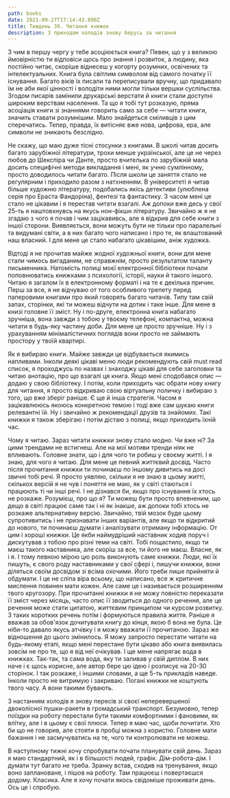 ```yaml
---
path: books
date: 2021-09-27T17:14:43.890Z
title: Тиждень 39. Читання книжок
description: З приходом холодів знову берусь за читання
---
```

З чим в першу чергу у тебе асоціюється книга? Певен, що у з великою ймовірністю ти відповіси щось про знання і розвиток, а людину, яка постійно читає, скоріше віднесеш у когорту розумних, освічених та інтелектуальних. Книга була світлим символом від самого початку її існування. Багато віків їх писали та переписували вручну, що придавало їм не аби якої цінності і володіти ними могли тільки вершки суспільства. Згодом писарів замінили друкарські верстати й книги стали доступні широким верствам населення. Та що я тобі тут розказую, пряма асоціація книги зі знаннями говорить само за себе — читати книги, значить ставати розумнішим. Мало знайдеться сміливців з цим сперечатись. Тепер, правда, їх витісняє вже нова, цифрова, ера, але символи не зникають безслідно.

Не скажу, що маю дуже тісні стосунки з книгами. В школі читав досить багато зарубіжної літератури, трохи менше української, але це не через любов до Шекспіра чи Данте, просто вчителька по зарубіжній мала досить специфічні методи викладання і мені, як учню сумлінному, просто доводилось читати багато. Після школи це заняття стало не регулярним і приходило разом з натхненням. В університеті я читав більше художню літературу, подобались якісь детективи (улюблена серія про Ераста Фандоріна), фентезі та фантастику. З часом мені це стало не цікавим і я перестав читати взагалі. Аж допоки вже десь у свої 25-ть я наштовхнувсь на якусь нон-фікшн літературу. Звичайно ж я не згадаю з чого я почав і чим зацікавивсь, але я відкрив для себе книги з іншої сторони. Виявляється, вони можуть бути не тільки про паралельні та видумані світи, а в них багато чого написано і про те, як влаштований наш власний. І для мене це стало набагато цікавішим, аніж художка.

Відтоді я не прочитав майже жодної художньої книги, вони для мене стали чимось вигаданим, не справжнім, просто результатом таланту письменника. Натомість полиці моєї електронної бібліотеки почали поповнюватись книжками з психології, історії, науки й такого іншого. Читаю я загалом їх в електронному форматі і на те є декілька причин. Перш за все, я не відчуваю от того особливого трепету перед паперовими книгами про який говорять багато читачів. Типу там свій запах, сторінки, які ти можеш відчути на дотик і таке інше. Для мене в книзі головне її зміст. Ну і по-друге, електронна книга набагато зручніша, вона завжди з тобою у твоєму телефоні, компактна, можна читати в будь-яку частину доби. Для мене це просто зручніше. Ну і з урахуванням мінімалістичних поглядів вони просто не займають простору у твоїй квартирі.

Як я вибираю книги. Майже завжди це відбувається якимись напливами. Інколи деякі цікаві меню люди рекомендують свій must read список, я проходжусь по назвах і знаходжу цікаві для себе заголовки та читаю анотацію, про що взагалі ця книга. Якщо мені сподобався опис — додаю у свою бібліотеку. І потім, коли приходить час обрати нову книгу для читання, я просто відкриваю свою віртуальну поличку і вибираю з того, що вже зберіг раніше. Є ще й інша стратегія. Часом я зацікавлююсь якоюсь конкретною темою і тоді вже сам шукаю книги релевантні їй. Ну і звичайно ж рекомендації друзів та знайомих. Такі книжки я також зберігаю і потім дістаю з полиці, якщо приходить їхній час.

Чому я читаю. Зараз читати книжки знову стало модно. Чи вже ні? За цими трендами не встигнеш. Але на мої мотиви тренди ніяк не впливають. Головне знати, що і для чого ти робиш у своєму житті. І я знаю, для чого я читаю. Для мене це певний життєвий досвід. Часто після прочитання книжки ти починаєш по іншому дивитись на досі звичні тобі речі. Я просто уявляю, скільки я не знаю в цьому житті, скількох версій я не чув і поняття не маю, як у світі стаються і працюють ті чи інші речі. І не дізнався би, якщо про існування їх хтось не розкаже. Розумієш, про що я? Ти можеш бути просто впевненим, що дещо в світі працює саме так і ні як інакше, аж допоки тобі хтось не розкаже альтернативну версію. Звичайно, твій мозок буде цьому супротивитись і не признавати інших варіантів, але якщо ти відкритий до нового, ти починаєш думати і аналізувати отриману інформацію. От цим і хороші книжки. Це якби наймудріший наставник ходив поруч і дискутував з тобою про різні теми на світі. Тобі пощастило, якщо ти маєш такого наставника, але скоріш за все, ти його не маєш. Власне, як і я. І тому певною мірою цю роль виконують саме книжки. Люди, які їх пишуть, є свого роду наставниками у свої сфері і, пишучи книжки, вони діляться своїм досвідом зі всіма охочими. Його треби лише прийняти й обдумати. І це не сліпа віра всьому, що написано, все ж критичне мислення повинен мати кожен. Але саме це і називається розширенням твого кругозору. При прочитанні книжки я не можу повністю переказати її зміст через місяць, часто опис її зводиться до одного речення, але це речення може стати цитатою, життєвим принципом чи курсом розвитку. З таких коротких речень потім і формуються правила життя. Раніше я вважав за обов'язок дочитувати книгу до кінця, якою б вона не була. Це ніби-то давало якусь атчівку і я можу вважати її прочитаною. Зараз же відношення до цього змінилось. Я можу запросто перестати читати на будь-якому етапі, якщо мені перестане бути цікаво або книга виявилась зовсім не про те, що я від неї очікував. І ще мене напрягає вода в книжках. Так-так, та сама вода, яку ти заливав у свій диплом. В них наче і є щось корисне, але автор бере цю ідею і розписує на 20-30 сторінок. І так розкаже, і іншими словами, а ще 5-ть прикладів наведе. Інколи просто не витримую і закриваю. Погані книжки не коштують твого часу. А вони такими бувають.

З настанням холодів я знову пересів зі своєї неперевершеної двоколісної пушки-ракети в громадський транспорт. Безумовно, тепер поїздки на роботу перестали бути такими комфортними і фановими, як влітку, але і в цьому є свої плюси. Тепер я маю час, щоби почитати. Хто би що не говорив, але стояти в пробці можна з користю. Головне мати бажання і не засмучуватись на те, чого ти контролювати не можеш.

В наступному тижні хочу спробувати почати планувати свій день. Зараз я маю стандартний, як і в більшості людей, графік. Дім-робота-дім. І думати тут багато не треба. Зранку встав, сходив на тренування, якщо воно заплановане, і пішов на роботу. Там працюєш і повертаєшся додому. Класика. Але я хочу почати якось свідоміше проживати день. Ось це і спробую.